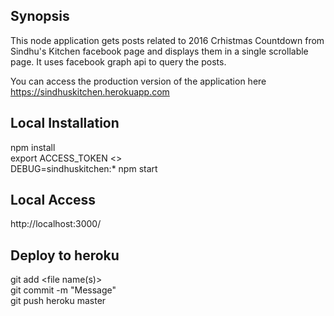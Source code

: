 ## Synopsis
This node application gets posts related to 2016 Crhistmas Countdown from Sindhu's Kitchen facebook page and displays them in a single scrollable page. It uses facebook graph api to query the posts.

You can access the production version of the application here https://sindhuskitchen.herokuapp.com

## Local Installation

npm install <br/>
export ACCESS_TOKEN <<access token for FB>> <br/>
DEBUG=sindhuskitchen:* npm start

## Local Access
http://localhost:3000/

## Deploy to heroku

git add <file name(s)> <br/>
git commit -m "Message" <br/>
git push heroku master <br/>
